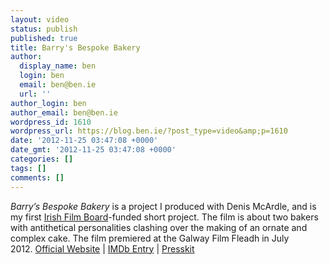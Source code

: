 ```yaml
---
layout: video
status: publish
published: true
title: Barry's Bespoke Bakery
author:
  display_name: ben
  login: ben
  email: ben@ben.ie
  url: ''
author_login: ben
author_email: ben@ben.ie
wordpress_id: 1610
wordpress_url: https://blog.ben.ie/?post_type=video&amp;p=1610
date: '2012-11-25 03:47:08 +0000'
date_gmt: '2012-11-25 03:47:08 +0000'
categories: []
tags: []
comments: []
---
```

<p><em>Barry’s Bespoke Bakery</em> is a project I produced with Denis McArdle, and is my first <a href="https://irishfilmboard.com/" target="_blank">Irish Film Board</a>-funded short project. The film is about two bakers with antithetical personalities clashing over the making of an ornate and complex cake. The film premiered at the Galway Film Fleadh in July 2012. <a href="https://barrysfilm.com/" target="_blank">Official Website</a> | <a href="https://www.imdb.com/title/tt2234878/" target="_blank">IMDb Entry</a> | <a href="https://press.barrysfilm.com/" target="_blank">Presskit</a></p>
